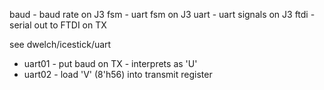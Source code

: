 baud - baud rate on J3
fsm - uart fsm on J3
uart - uart signals on J3
ftdi - serial out to FTDI on TX

see dwelch/icestick/uart
- uart01 - put baud on TX - interprets as 'U'
- uart02 - load 'V' (8'h56) into transmit register


